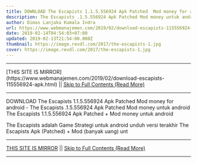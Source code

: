 ```yaml
---
title: DOWNLOAD The Escapists 1.1.5.556924 Apk Patched  Mod money for android
description: The Escapists .1.5.556924 Apk Patched Mod money untuk android
author: Dimas Lanjaka Kumala Indra
url: https://www.webmanajemen.com/2019/02/download-escapists-115556924-apk.html
date: 2019-02-14T04:54:03+07:00
updated: 2019-02-13T21:54:00.000Z
thumbnail: https://image.revdl.com/2017/the-escapists-1.jpg
cover: https://image.revdl.com/2017/the-escapists-1.jpg
---
```


<hr/> [THIS SITE IS MIRROR](https://www.webmanajemen.com/2019/02/download-escapists-115556924-apk.html) || <a href="https://www.webmanajemen.com/2019/02/download-escapists-115556924-apk.html" rel="follow" class="button" id="read-more">Skip to Full Contents (Read More)</a> <hr/> DOWNLOAD The Escapists 1.1.5.556924 Apk Patched  Mod money for android - The Escapists .1.5.556924 Apk Patched Mod money untuk android The Escapists 1.1.5.556924 Apk Patched + Mod money untuk android 
  
  
  
  The Escapists adalah Game Strategi untuk android 
 unduh versi terakhir The Escapists Apk (Patched) + Mod (banyak uang) unt <hr/> [THIS SITE IS MIRROR](https://www.webmanajemen.com/2019/02/download-escapists-115556924-apk.html) || <a href="https://www.webmanajemen.com/2019/02/download-escapists-115556924-apk.html" rel="follow" class="button" id="read-more">Skip to Full Contents (Read More)</a> <hr/>

<script>
    if (location.host.includes('dimaslanjaka12')) {
      location.replace('https://www.webmanajemen.com/2019/02/download-escapists-115556924-apk.html');
    }
  </script>